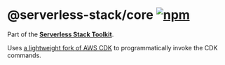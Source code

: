 # @serverless-stack/core [![npm](https://img.shields.io/npm/v/@serverless-stack/core.svg)](https://www.npmjs.com/package/@serverless-stack/core)

Part of the **[Serverless Stack Toolkit](https://github.com/serverless-stack/serverless-stack)**.

Uses [a lightweight fork of AWS CDK](https://github.com/serverless-stack/sst-cdk) to programmatically invoke the CDK commands.
